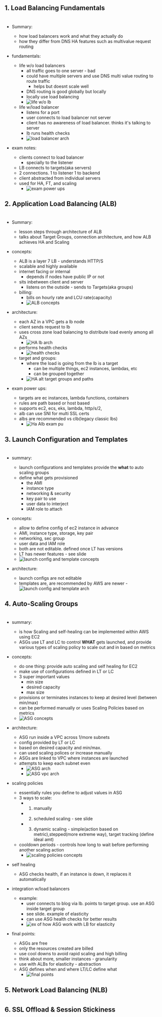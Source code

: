 ## 1. Load Balancing Fundamentals

#

- Summary:

  - how load balancers work and what they actually do
  - how they differ from DNS HA features such as multivalue request routing

- fundamentals:
  - life w/o load balancers
    - all traffic goes to one server - bad
    - could have multiple servers and use DNS multi value routing to route traffic
      - helps but doesnt scale well
    - DNS routing is good globally but locally
    - locally use load balancing
    - ![life w/o lb](img/HAloadbalancing.png)
  - life w/load balancer
    - listens for a port
    - user connects to load balancer not server
    - client has no awareness of load balancer. thinks it's talking to server
    - lb runs health checks
    - ![load balancer arch](img/HAloadbalancerarch.png)
- exam notes:
  - clients connect to load balancer
    - specially to the listener
  - LB connects to targets(aka servers)
  - 2 connections. 1 to listener 1 to backend
  - client abstracted from individual servers
  - used for HA, FT, and scaling
    - ![exam power ups](img/HAlbexamnotes.png)

## 2. Application Load Balancing (ALB)

#

- Summary:

  - lesson steps through architecture of ALB
  - talks about Target Groups, connection architecture, and how ALB achieves HA and Scaling

- concepts:

  - ALB is a layer 7 LB - understands HTTP/S
  - scalable and highly available
  - internet facing or internal
    - depends if nodes have public IP or not
  - sits inbetween client and server
    - listens on the outside - sends to Targets(aka groups)
  - billing:
    - bills on hourly rate and LCU rate(capacity)
    - ![ALB concepts](img/HAalbconcepts.png)

- architecture:

  - each AZ in a VPC gets a lb node
  - client sends request to lb
  - uses cross zone load balancing to distribute load evenly among all AZs
    - ![HA lb arch](img/HAlbarch.png)
  - performs health checks
    - ![health checks](img/HAalbhealth.png)
  - target and groups:
    - where the load is going from the lb is a target
      - can be multiple things, ec2 instances, lambdas, etc
      - can be grouped together
    - ![HA alt target groups and paths](img/HAalbtargets.png)

- exam power ups:
  - targets are ec instances, lambda functions, containers
  - rules are path based or host based
  - supports ec2, ecs, eks, lambda, http/s/2,
  - alb can use SNI for multi SSL certs
  - albs are recommended vs clb(legacy classic lbs)
    - ![Ha Alb exam pu](img/HAalbexam.png)

## 3. Launch Configuration and Templates

#

- summary:

  - launch configurations and templates provide the **what** to auto scaling groups
  - define what gets provisioned
    - the AMI
    - instance type
    - networking & security
    - key pair to use
    - user data to interject
    - IAM role to attach

- concepts:
  - allow to define config of ec2 instance in advance
  - AMI, instance type, storage, key pair
  - networking, sec group
  - user data and IAM role
  - both are not editable. defined once LT has versions
  - LT has newer features - see slide
  - ![launch config and template concepts](img/HAlaunchconfig.png)
- architecture:
  - launch configs are not editable
  - templates are, are recommended by AWS are newer -![launch config and template arch](img/HAlauncharch.png)

## 4. Auto-Scaling Groups

#

- summary:

  - is how Scaling and self-healing can be implemented within AWS using EC2
  - ASGs use LT and LC to control **WHAT** gets launched, and provide various types of scaling policy to scale out and in based on metrics

- concepts:

  - do one thing: provide auto scaling and self healing for EC2
  - make use of configurations defined in LT or LC
  - 3 super important values
    - min size
    - desired capacity
    - max size
  - provisions or terminates instances to keep at desired level (between min/max)
  - can be performed manually or uses Scaling Policies based on metrics
  - ![ASG concepts](img/HAasgconcepts.png)

- architecture:

  - ASG run inside a VPC across 1/more subnets
  - config provided by LT or LC
  - based on desired capacity and min/max.
  - can used scaling polices or increase manually
  - ASGs are linked to VPC where instances are launched
  - attempts to keep each subnet even
    - ![ASG arch](img/HAasgarch.png)
    - ![ASG vpc arch](img/HAasgarchvpc.png)

- scaling policies

  - essentially rules you define to adjust values in ASG
  - 3 ways to scale:
    - 1. manually
    - 2. scheduled scaling - see slide
    - 3. dynamic scaling - simple(action based on metric),stepped(more extreme way), target tracking (define ideal amt)
  - cooldown periods - controls how long to wait before performing another scaling action
    - ![scaling policies concepts](img/HAscalingpol.png)

- self healing
  - ASG checks health, if an instance is down, it replaces it automatically
- integration w/load balancers
  - example:
    - user connects to blog via lb. points to target group. use an ASG inside target group
    - see slide. example of elasticity
    - can use ASG health checks for better results
    - ![ex of how ASG work with LB for elasticity](img/HAasglbarch.png)
- final points:
  - ASGs are free
  - only the resources created are billed
  - use cool downs to avoid rapid scaling and high billing
  - think about more, smaller instances - granularity
  - use with ALBs for elasticity - abstraction
  - ASG defines when and where LT/LC define what
    - ![final points](img/HAasgfinalpoints.png)

## 5. Network Load Balancing (NLB)

#

## 6. SSL Offload & Session Stickiness

#

